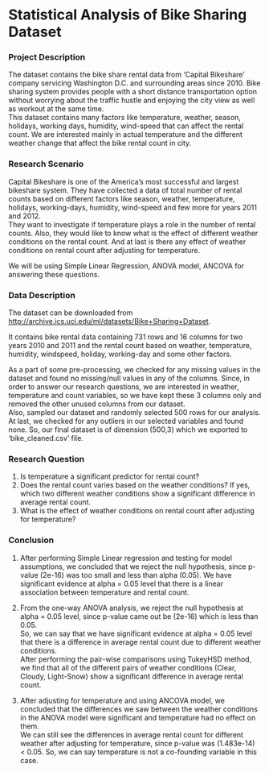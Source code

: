 # Statistical Analysis of Bike Sharing Dataset  
  
### Project Description  
The dataset contains the bike share rental data from ‘Capital Bikeshare’ company servicing Washington D.C. and surrounding areas since 2010. Bike sharing system provides people with a short distance transportation option without worrying about the traffic hustle and enjoying the city view as well as workout at the same time.   
This dataset contains many factors like temperature, weather, season, holidays, working days, humidity, wind-speed that can affect the rental count. We are interested mainly in actual temperature and the different weather change that affect the bike rental count in city.  
  
### Research Scenario    
Capital Bikeshare is one of the America’s most successful and largest bikeshare system. They have collected a data of total number of rental counts based on different factors like season, weather, temperature, holidays, working-days, humidity, wind-speed and few more for years 2011 and 2012.  
They want to investigate if temperature plays a role in the number of rental counts. Also, they would like to know what is the effect of different weather conditions on the rental count. And at last is there any effect of weather conditions on rental count after adjusting for temperature.  
  
We will be using Simple Linear Regression, ANOVA model, ANCOVA for answering these questions.  
  
### Data Description    
The dataset can be downloaded from http://archive.ics.uci.edu/ml/datasets/Bike+Sharing+Dataset.     
  
It contains bike rental data containing 731 rows and 16 columns for two years 2010 and 2011 and the rental count based on weather, temperature, humidity, windspeed, holiday, working-day and some other factors.  
  
As a part of some pre-processing, we checked for any missing values in the dataset and found no missing/null values in any of the columns. Since, in order to answer our research questions, we are interested in weather, temperature and count variables, so we have kept these 3 columns only and removed the other unused columns from our dataset.  
Also, sampled our dataset and randomly selected 500 rows for our analysis.   
At last, we checked for any outliers in our selected variables and found none. So, our final dataset is of dimension (500,3) which we exported to ‘bike_cleaned.csv’ file.  
  
### Research Question  
1.	Is temperature a significant predictor for rental count?   
2.	Does the rental count varies based on the weather conditions? If yes, which two different weather conditions show a significant difference in average rental count.  
3.	What is the effect of weather conditions on rental count after adjusting for temperature?  

### Conclusion    
1. After performing Simple Linear regression and testing for model assumptions, we concluded that we reject the null hypothesis, since p-value (2e-16) was too small and less than alpha (0.05). 
We have significant evidence at alpha = 0.05 level that there is a linear association between temperature and rental count.  
  
2. From the one-way ANOVA analysis, we reject the null hypothesis at alpha = 0.05 level, since p-value came out be (2e-16) which is less than 0.05.  
So, we can say that we have significant evidence at alpha = 0.05 level that there is a difference in average rental count due to different weather conditions.  
After performing the pair-wise comparisons using TukeyHSD method, we find that all of the different pairs of weather conditions (Clear, Cloudy, Light-Snow) show a significant difference in average rental count.   
  
3. After adjusting for temperature and using ANCOVA model, we concluded that the differences we saw between the weather conditions in the ANOVA model were significant and temperature had no effect on them.   
We can still see the differences in average rental count for different weather after adjusting for temperature, since p-value was (1.483e-14) < 0.05. So, we can say temperature is not a co-founding variable in this case.  
  
